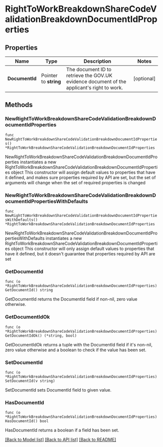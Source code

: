 # RightToWorkBreakdownShareCodeValidationBreakdownDocumentIdProperties

## Properties

Name | Type | Description | Notes
------------ | ------------- | ------------- | -------------
**DocumentId** | Pointer to **string** | The document ID to retrieve the GOV.UK evidence document of the applicant&#39;s right to work. | [optional] 

## Methods

### NewRightToWorkBreakdownShareCodeValidationBreakdownDocumentIdProperties

`func NewRightToWorkBreakdownShareCodeValidationBreakdownDocumentIdProperties() *RightToWorkBreakdownShareCodeValidationBreakdownDocumentIdProperties`

NewRightToWorkBreakdownShareCodeValidationBreakdownDocumentIdProperties instantiates a new RightToWorkBreakdownShareCodeValidationBreakdownDocumentIdProperties object
This constructor will assign default values to properties that have it defined,
and makes sure properties required by API are set, but the set of arguments
will change when the set of required properties is changed

### NewRightToWorkBreakdownShareCodeValidationBreakdownDocumentIdPropertiesWithDefaults

`func NewRightToWorkBreakdownShareCodeValidationBreakdownDocumentIdPropertiesWithDefaults() *RightToWorkBreakdownShareCodeValidationBreakdownDocumentIdProperties`

NewRightToWorkBreakdownShareCodeValidationBreakdownDocumentIdPropertiesWithDefaults instantiates a new RightToWorkBreakdownShareCodeValidationBreakdownDocumentIdProperties object
This constructor will only assign default values to properties that have it defined,
but it doesn't guarantee that properties required by API are set

### GetDocumentId

`func (o *RightToWorkBreakdownShareCodeValidationBreakdownDocumentIdProperties) GetDocumentId() string`

GetDocumentId returns the DocumentId field if non-nil, zero value otherwise.

### GetDocumentIdOk

`func (o *RightToWorkBreakdownShareCodeValidationBreakdownDocumentIdProperties) GetDocumentIdOk() (*string, bool)`

GetDocumentIdOk returns a tuple with the DocumentId field if it's non-nil, zero value otherwise
and a boolean to check if the value has been set.

### SetDocumentId

`func (o *RightToWorkBreakdownShareCodeValidationBreakdownDocumentIdProperties) SetDocumentId(v string)`

SetDocumentId sets DocumentId field to given value.

### HasDocumentId

`func (o *RightToWorkBreakdownShareCodeValidationBreakdownDocumentIdProperties) HasDocumentId() bool`

HasDocumentId returns a boolean if a field has been set.


[[Back to Model list]](../README.md#documentation-for-models) [[Back to API list]](../README.md#documentation-for-api-endpoints) [[Back to README]](../README.md)


